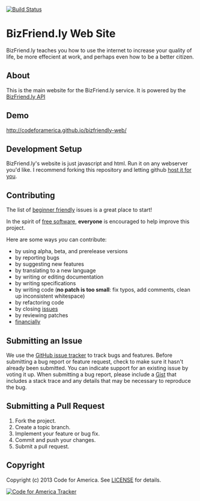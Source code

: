   [![Build Status](https://travis-ci.org/codeforamerica/bizfriendly-api.png)](https://travis-ci.org/codeforamerica/bizfriendly-api)

BizFriend.ly Web Site
=========

BizFriend.ly teaches you how to use the internet to increase your quality of life, be more effecient at work, and perhaps even how to be a better citizen.

## <a name="about"></a>About
This is the main website for the BizFriend.ly service. It is powered by the [BizFriend.ly API](http://github.com/codeforamerica/bizfriendly-api)

## <a name="demo"></a>Demo
http://codeforamerica.github.io/bizfriendly-web/


## <a name="development-setup"></a>Development Setup
BizFriend.ly's website is just javascript and html. Run it on any webserver you'd like. I recommend forking this repository and letting github [host it for you](https://help.github.com/categories/20/articles).

## <a name="contributing"></a>Contributing

The list of [beginner friendly](https://github.com/codeforamerica/bizfriendly-web/issues?labels=beginner+friendly&page=1&state=open) issues is a great place to start!

In the spirit of [free software][free-sw], **everyone** is encouraged to help
improve this project.

[free-sw]: http://www.fsf.org/licensing/essays/free-sw.html

Here are some ways *you* can contribute:

* by using alpha, beta, and prerelease versions
* by reporting bugs
* by suggesting new features
* by translating to a new language
* by writing or editing documentation
* by writing specifications
* by writing code (**no patch is too small**: fix typos, add comments, clean up
  inconsistent whitespace)
* by refactoring code
* by closing [issues][]
* by reviewing patches
* [financially][]

[issues]: https://github.com/codeforamerica/bizfriendly-web/issues
[financially]: https://secure.codeforamerica.org/page/contribute

## <a name="issues"></a>Submitting an Issue
We use the [GitHub issue tracker][issues] to track bugs and features. Before
submitting a bug report or feature request, check to make sure it hasn't
already been submitted. You can indicate support for an existing issue by
voting it up. When submitting a bug report, please include a [Gist][] that
includes a stack trace and any details that may be necessary to reproduce the
bug.

[gist]: https://gist.github.com/

## <a name="pulls"></a>Submitting a Pull Request
1. Fork the project.
2. Create a topic branch.
3. Implement your feature or bug fix.
4. Commit and push your changes.
5. Submit a pull request.

## <a name="copyright"></a>Copyright
Copyright (c) 2013 Code for America. See [LICENSE][] for details.

[license]: https://github.com/codeforamerica/bizfriendly-web

[![Code for America Tracker](http://stats.codeforamerica.org/codeforamerica/bizfriendly-web.png)](http://stats.codeforamerica.org/projects/bizfriendly-web)
